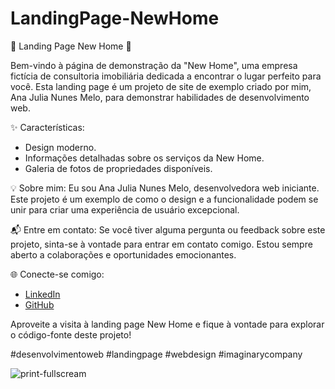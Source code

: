 # LandingPage-NewHome
🏡 Landing Page New Home 🏡

Bem-vindo à página de demonstração da "New Home", uma empresa fictícia de consultoria imobiliária dedicada a encontrar o lugar perfeito para você. Esta landing page é um projeto de site de exemplo criado por mim, Ana Julia Nunes Melo, para demonstrar habilidades de desenvolvimento web.

✨ Características:
- Design moderno.
- Informações detalhadas sobre os serviços da New Home.
- Galeria de fotos de propriedades disponíveis.

💡 Sobre mim:
Eu sou Ana Julia Nunes Melo, desenvolvedora web iniciante. Este projeto é um exemplo de como o design e a funcionalidade podem se unir para criar uma experiência de usuário excepcional.

📬 Entre em contato:
Se você tiver alguma pergunta ou feedback sobre este projeto, sinta-se à vontade para entrar em contato comigo. Estou sempre aberto a colaborações e oportunidades emocionantes.

🌐 Conecte-se comigo:
- [LinkedIn](https://www.linkedin.com/in/ana-julia-nunes-melo-12855822a/)
- [GitHub](https://github.com/eudirianaju)

Aproveite a visita à landing page New Home e fique à vontade para explorar o código-fonte deste projeto!

#desenvolvimentoweb #landingpage #webdesign #imaginarycompany


![print-fullscream](https://github.com/eudirianaju/LandingPage-NewHome/assets/100884185/430f637a-fa6a-46e1-b461-3a2d68cc387d)



